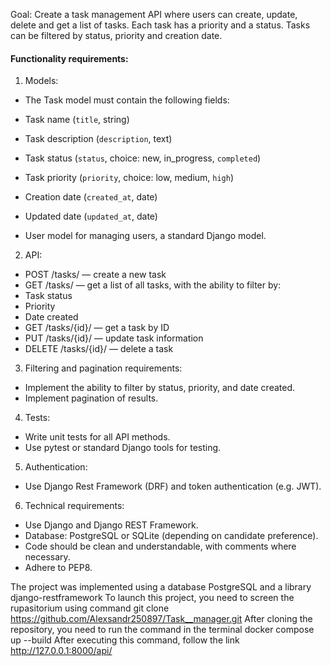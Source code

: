 Goal: Create a task management API where users can create, update, delete and get a list of tasks. Each task has a priority and a status. Tasks can be filtered by status, priority and creation date.

#### Functionality requirements:

1. Models:
- The Task model must contain the following fields:
- Task name (`title`, string)
- Task description (`description`, text)
- Task status (`status`, choice: new, in_progress, `completed`)
- Task priority (`priority`, choice: low, medium, `high`)
- Creation date (`created_at`, date)
- Updated date (`updated_at`, date)

- User model for managing users, a standard Django model.

2. API:
- POST /tasks/ — create a new task
- GET /tasks/ — get a list of all tasks, with the ability to filter by:
- Task status
- Priority
- Date created
- GET /tasks/{id}/ — get a task by ID
- PUT /tasks/{id}/ — update task information
- DELETE /tasks/{id}/ — delete a task

3. Filtering and pagination requirements:
- Implement the ability to filter by status, priority, and date created.
- Implement pagination of results.

4. Tests:
- Write unit tests for all API methods.
- Use pytest or standard Django tools for testing.

5. Authentication:
- Use Django Rest Framework (DRF) and token authentication (e.g. JWT).
6. Technical requirements:
- Use Django and Django REST Framework.
- Database: PostgreSQL or SQLite (depending on candidate preference).
- Code should be clean and understandable, with comments where necessary.
- Adhere to PEP8.

The project was implemented using a database PostgreSQL
and a library django-restframework
To launch this project, you need to screen the rupasitorium using command 
git clone https://github.com/Alexsandr250897/Task__manager.git
After cloning the repository, you need to run the command in the terminal
docker compose up --build
After executing this command, follow the link http://127.0.0.1:8000/api/
